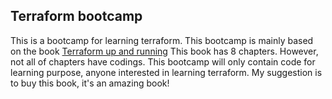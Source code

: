 ## Terraform bootcamp

This is a bootcamp for learning terraform. This bootcamp is mainly based on the book [Terraform up and running](https://www.amazon.com.au/Terraform-Up-Running-Yevgeniy-Brikman/dp/1492046906)
This book has 8 chapters. However, not all of chapters have codings. This bootcamp will only contain code for learning purpose, anyone interested in learning terraform. My suggestion is to
buy this book, it's an amazing book!

